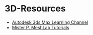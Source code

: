 # 3D-Resources
* [Autodesk 3ds Max Learning Channel](https://www.youtube.com/channel/UClS3gPxzFYgTUz6JOIruyqA)
* [Mister P. MeshLab Tutorials](https://www.youtube.com/channel/UC70CKZQPj_ZAJ0Osrm6TyTg)

